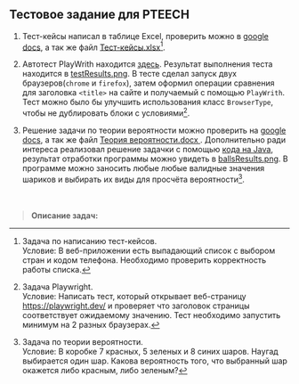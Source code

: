 ## Тестовое задание для PTEECH

1. Тест-кейсы написал в таблице Excel, проверить можно в [google docs](https://docs.google.com/spreadsheets/d/1wWO0ZSfSMNj8GXX2N85K2ZVg45uG4Sds/edit?gid=364041389#gid=364041389), а так же файл [Тест-кейсы.xlsx](https://github.com/Chm137/PTEECH.testTask/blob/main/Тест-кейсы.xlsx)[^1].

2. Автотест PlayWrith находится [здесь](https://github.com/Chm137/PTEECH.testTask/blob/main/testask/src/main/java/com/chm137/playwrith/App.java). Результат выполнения теста находится в [testResults.png](https://github.com/Chm137/PTEECH.testTask/blob/main/testResult.png). В тесте сделал запуск двух браузеров(`chrome` и `firefox`), затем оформил операции сравнения для заголовка `<title>` на сайте и получаемый с помощью `PlayWrith`. Тест можно было бы улучшить использования класс `BrowserType`, чтобы не дублировать блоки с условиями[^2].

3. Решение задачи по теории вероятности можно проверить на [google docs](https://docs.google.com/document/d/1N-pSRyryjR7FCKb2sa-NjSqRSETD6a1j/edit), а так же файл [Теория вероятности.docx
](https://github.com/Chm137/PTEECH.testTask/blob/main/Теория%20вероятности.docx). Дополнительно ради интереса реализовал решение задачки с помощью [кода на Java](https://github.com/Chm137/PTEECH.testTask/blob/main/testask/src/main/java/com/chm137/playwrith/Balls.java), результат отработки программы можно увидеть в [ballsResults.png](https://github.com/Chm137/PTEECH.testTask/blob/main/ballsResults.png). В программе можно заносить любые любые валидные значения шариков и выбирать их виды для просчёта вероятности[^3]. <br/><br/><br/>

>**Описание задач:**
[^1]: Задача по написанию тест-кейсов. <br/>
Условие: В веб-приложении есть выпадающий список с выбором стран и кодом телефона. Необходимо проверить корректность работы списка.

[^2]: Задача Playwright.<br/>
Условие: Написать тест, который открывает веб-страницу https://playwright.dev/ и проверяет что заголовок страницы соответствует ожидаемому значению. Тест необходимо запустить минимум на 2 разных браузерах.

[^3]: Задача по теории вероятности.<br/>
Условие: В коробке 7 красных, 5 зеленых и 8 синих шаров. Наугад выбирается один шар. Какова вероятность того, что выбранный шар окажется либо красным, либо зеленым?


